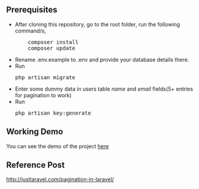 ## Prerequisites
<ul>
<li>After cloning this repository, go to the root folder, run the following command/s,
<pre>
    composer install
    composer update</pre>
</li>
<li>Rename .env.example to .env and provide your database details there.</li>
<li>Run <pre>php artisan migrate</pre> </li>
<li>Enter some dummy data in users table <i>name</i> and <i>email</i> fields(5+ entries for pagination to work) </li>
<li>Run <pre>php artisan key:generate</pre> </li>
</ul>

## Working Demo
You can see the demo of the project <a href="http://demos.justlaravel.com/routing-in-Laravel/">here</a>

## Reference Post
<a href="http://justlaravel.com/routing-in-laravel/">http://justlaravel.com/pagination-in-laravel/
</a>
